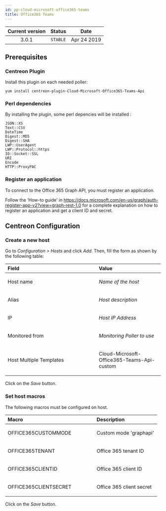 ```yaml
---
id: pp-cloud-microsoft-office365-teams
title: Office365 Teams
---
```


| Current version | Status | Date |
| :-: | :-: | :-: |
| 3.0.1 | `STABLE` | Apr 24 2019 |


## Prerequisites

### Centreon Plugin
Install this plugin on each needed poller:

    yum install centreon-plugin-Cloud-Microsoft-Office365-Teams-Api

### Perl dependencies
By installing the plugin, some perl depencies will be installed :

    JSON::XS
    Text::CSV
    DateTime
    Digest::MD5
    Digest::SHA
    LWP::UserAgent
    LWP::Protocol::https
    IO::Socket::SSL
    URI
    Encode
    HTTP::ProxyPAC

### Register an application
To connect to the Office 365 Graph API, you must register an application.

Follow the 'How-to guide' in https://docs.microsoft.com/en-us/graph/auth-register-app-v2?view=graph-rest-1.0 for a complete explanation on how to register an application and get a client ID and secret.

## Centreon Configuration

### Create a new host
Go to *Configuration &gt; Hosts* and click *Add*. Then, fill the form as
shown by the following table:

<table>
<colgroup>
<col width="58%" />
<col width="41%" />
</colgroup>
<thead>
<tr class="header">
<th align="left">Field</th>
<th align="left">Value</th>
</tr>
</thead>
<tbody>
<tr class="odd">
<td align="left"><p>Host name</p></td>
<td align="left"><p><em>Name of the host</em></p></td>
</tr>
<tr class="even">
<td align="left"><p>Alias</p></td>
<td align="left"><p><em>Host description</em></p></td>
</tr>
<tr class="odd">
<td align="left"><p>IP</p></td>
<td align="left"><p><em>Host IP Address</em></p></td>
</tr>
<tr class="even">
<td align="left"><p>Monitored from</p></td>
<td align="left"><p><em>Monitoring Poller to use</em></p></td>
</tr>
<tr class="odd">
<td align="left"><p>Host Multiple Templates</p></td>
<td align="left"><p>Cloud-Microsoft-Office365-Teams-Api-custom</p></td>
</tr>
</tbody>
</table>

Click on the *Save* button.

### Set host macros
The following macros must be configured on host.

<table>
<colgroup>
<col width="58%" />
<col width="41%" />
</colgroup>
<thead>
<tr class="header">
<th align="left">Macro</th>
<th align="left">Description</th>
</tr>
</thead>
<tbody>
<tr class="odd">
<td align="left"><p>OFFICE365CUSTOMMODE</p></td>
<td align="left"><p>Custom mode 'graphapi'</p></td>
</tr>
<tr class="even">
<td align="left"><p>OFFICE365TENANT</p></td>
<td align="left"><p>Office 365 tenant ID</p></td>
</tr>
<tr class="odd">
<td align="left"><p>OFFICE365CLIENTID</p></td>
<td align="left"><p>Office 365 client ID</p></td>
</tr>
<tr class="even">
<td align="left"><p>OFFICE365CLIENTSECRET</p></td>
<td align="left"><p>Office 365 client secret</p></td>
</tr>
</tbody>
</table>

Click on the *Save* button.

